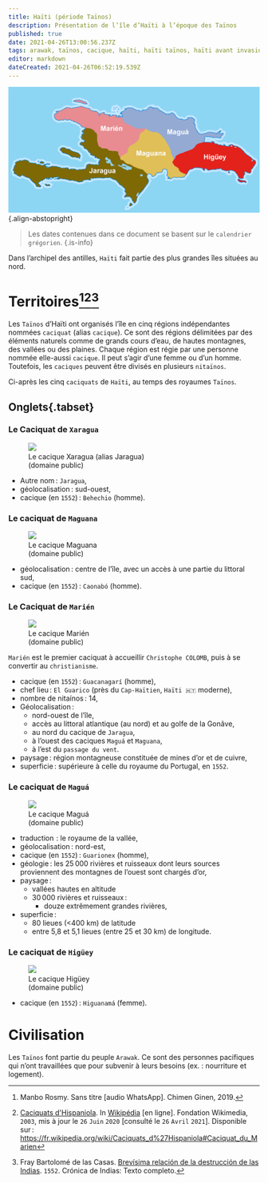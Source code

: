 ```yaml
---
title: Haïti (période Taïnos)
description: Présentation de l’île d’Haïti à l’époque des Taïnos
published: true
date: 2021-04-26T13:00:56.237Z
tags: arawak, taïnos, cacique, haïti, haïti taïnos, haïti avant invasion européenne, avant les invasions européennes, géographie d’haïti, marien, cacique d’haïti, jaragua, higüey, maguá, maguana, marién
editor: markdown
dateCreated: 2021-04-26T06:52:19.539Z
---
```


![caciques-de-haïti_domaine-public.png](/images/geography/island/haïti/caciques-de-haïti_domaine-public.png){.align-abstopright}

> Les dates contenues dans ce document se basent sur le `calendrier grégorien`.
{.is-info}

Dans l’archipel des antilles, `Haïti` fait partie des plus grandes îles situées au nord.

# Territoires[^1][^3][^5]

Les `Taïnos` d’Haïti ont organisés l’île en cinq régions indépendantes nommées `caciquat` (alias `cacique`). Ce sont des régions délimitées par des éléments naturels comme de grands cours d’eau, de hautes montagnes, des vallées ou des plaines. Chaque région est régie par une personne nommée elle-aussi `cacique`. Il peut s’agir d’une femme ou d’un homme. Toutefois, les `caciques` peuvent être divisés en plusieurs `nitaïnos`.

Ci-après les cinq `caciquats` de `Haïti`, au temps des royaumes `Taïnos`.

## Onglets{.tabset}

### Le Caciquat de `Xaragua`

<figure class="image image-style-align-right image_resized" style="width: 64%;"><img src="/images/geography/island/haïti/cacique-jaragua_domaine-public.jpg"><figcaption>Le cacique Xaragua (alias Jaragua)<br/>(domaine public)</figcaption></figure>

* Autre nom : `Jaragua`,
* géolocalisation : sud-ouest,
* cacique (en `1552`) : `Behechio` (homme).
   
### Le caciquat de `Maguana`

<figure class="image image-style-align-right image_resized" style="width: 64%;"><img src="/images/geography/island/haïti/caciquat-maguana_domaine-public.jpg"><figcaption>Le cacique Maguana<br/>(domaine public)</figcaption></figure>

* géolocalisation : centre de l’île, avec un accès à une partie du littoral sud,
* cacique (en `1552`) : `Caonabó` (homme).

### Le Caciquat de `Marién`

<figure class="image image-style-align-right image_resized" style="width: 64%;"><img src="/images/geography/island/haïti/caciquat-marien_domaine-public.jpg"><figcaption>Le cacique Marién<br />(domaine public)</figcaption></figure>

`Marién` est le premier caciquat à accueillir `Christophe COLOMB`, puis à se convertir au `christianisme`.

* cacique (en `1552`) : `Guacanagarí` (homme),
* chef lieu : `El Guarico` (près du `Cap-Haïtien`, `Haïti 🇭🇹` moderne),
* nombre de nitaínos : 14,
* Géolocalisation :
   * nord-ouest de l’île,
   * accès au littoral atlantique (au nord) et au golfe de la Gonâve,
   * au nord du cacique de `Jaragua`,
   * à l’ouest des caciques `Maguá` et `Maguana`,
   * à l’est du `passage du vent`.
* paysage : région montagneuse constituée de mines d’or et de cuivre,
* superficie : supérieure à celle du royaume du Portugal, en `1552`.

### Le caciquat de `Maguá`

<figure class="image image-style-align-right image_resized" style="width: 64%;"><img src="/images/geography/island/haïti/caciquat-magua_domaine-public.jpg"><figcaption>Le cacique Maguá<br/>(domaine public)</figcaption></figure>

* traduction  : le royaume de la vallée,
* géolocalisation : nord-est,
* cacique (en `1552`) : `Guarionex` (homme),
* géologie : les 25 000 rivières et ruisseaux dont leurs sources proviennent des montagnes de l’ouest sont chargés d’or,
* paysage :
   * vallées hautes en altitude
   * 30 000 rivières et ruisseaux :
      * douze extrêmement grandes rivières,
* superficie :
   * 80 lieues (<400 km) de latitude
   * entre 5,8 et 5,1 lieues (entre 25 et 30 km) de longitude.

### Le caciquat de `Higüey`

<figure class="image image-style-align-right image_resized" style="width: 64%;"><img src="/images/geography/island/haïti/caciquat-higuey_domaine-public.jpg"><figcaption>Le cacique Higüey<br/>(domaine public)</figcaption></figure>

   * cacique (en `1552`) : `Higuanamá` (femme).

# Civilisation

Les `Taïnos` font partie du peuple `Arawak`. Ce sont des personnes pacifiques qui n’ont travaillées que pour subvenir à leurs besoins (ex. : nourriture et logement).

[^1]: Manbo Rosmy. Sans titre [audio WhatsApp]. Chimen Ginen, 2019.

[^2]: [Caciquats d'Hispaniola](https://fr.wikipedia.org/wiki/Caciquats_d%27Hispaniola#Caciquat_du_Marien). In [Wikipédia](https://wikipedia.org) [en ligne]. Fondation Wikimedia, `2003`, mis à jour le `26` `Juin` `2020` [consulté le `26` `Avril` `2021`]. Disponible sur : https://fr.wikipedia.org/wiki/Caciquats_d%27Hispaniola#Caciquat_du_Marien

[^3]: [Caciquats d'Hispaniola](https://fr.wikipedia.org/wiki/Caciquats_d%27Hispaniola#Caciquat_du_Marien). In [Wikipédia](https://wikipedia.org) [en ligne]. Fondation Wikimedia, `2003`, mis à jour le `26` `Juin` `2020` [consulté le `26` `Avril` `2021`]. Disponible sur : https://fr.wikipedia.org/wiki/Caciquats_d%27Hispaniola#Caciquat_du_Marien

[^5]: Fray Bartolomé de las Casas. [Brevísima relación de la destrucción de las Indias](http://archive.wikiwix.com/cache/index2.php?url=http%3A%2F%2Fwww.ciudadseva.com%2Ftextos%2Fotros%2Fbrevisi.htm). `1552`. Crónica de Indias: Texto completo.
